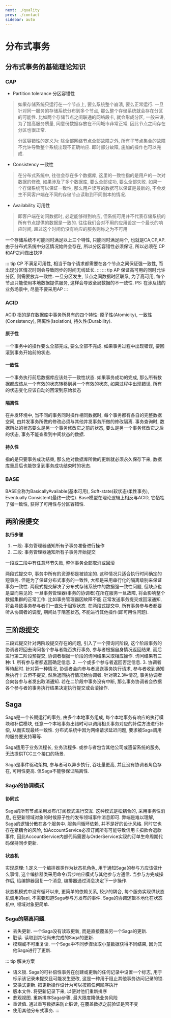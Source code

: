 ```yaml
---
next: ./quality
prev: ./contact
sidebar: auto
---
```



# 分布式事务

## 分布式事务的基础理论知识

### CAP

- Partition tolerance 分区容错性

> 如果存储系统只运行在一个节点上, 要么系统整个崩溃, 要么正常运行. 一旦针对同一服务的存储系统分布到多个节点, 那么整个存储系统就会存在分区的可能性.
> 比如两个存储节点之间联通的网络段卡, 就会形成分区, 一般来讲, 为了提高服务质量, 同意份数据存放在不同城市非常正常, 因此节点之间存在分区也很正常. 
> 
> 分区容错性的定义为: 除全部网络节点全部故障之外, 所有子节点集合的故障不允许导致整个系统出现不正确响应. 即时部分故障, 施加的操作也可以完成. 
- Consistency 一致性

> 在分布式系统中, 往往会存在多个数据库, 这里的一致性指的是用户的一次对数据的修改, 如果涉及了多个数据库, 要么全部成功, 要么全部失败.
> 如果一个存储系统可以保证一致性, 那么用户读写的数据可以保证是最新的, 不会发生不同客户端在不同的存储节点读取到不同副本的情况. 

- Availability 可用性

> 即客户端在访问数据时, 必定能够得到响应, 但系统可用并不代表存储系统的所有节点提供的数据是一致的. 往往我们会对不用的应用设定一个最长的响应时间, 
> 超过这个时间仍没有响应的服务则称之为不可用

一个存储系统不可能同时满足以上三个特性, 只能同时满足两个, 也就是CA,CP,AP. 由于分布式系统中分区情况始终会存在, 所以分区容错性必须保证, 所以必须在
CP和AP之间做出抉择. 

::: tip CP
 不满足可用性, 相当于每个请求都需要在各个节点之间保证强一致性, 而出现分区情况时则会导致同步的时间无线延长.
:::
::: tip AP
保证高可用的同时允许分区, 则需要放弃一致性. 一旦分区发生, 节点之间数据时区联系, 为了高可用, 每个节点只能使用本地数据提供服务, 这样会导致全局数据的不一致性.
PS: 在涉及钱的业务场景中, 尽量不要采用AP
:::
### ACID

ACID 指的是在数据库中事务所具有的四个特性: 原子性(Atomicity), 一致性(Consistency), 隔离性(Isolation), 持久性(Durability).

#### 原子性

一个事务中的操作要么全部完成, 要么全部不完成. 如果事务过程中出现错误, 要回滚到事务开始前的状态.

#### 一致性

一个事务执行前后数据库应该处于一致性状态. 如果事务成功的完成, 那么所有数据都应该从一个有效的状态转移到另一个有效的状态, 如果过程中出现错误, 所有的状态变化应该自动的回滚到原始状态

#### 隔离性

在并发环境中, 当不同的事务同时操作相同数据时, 每个事务都有各自的完整数据空间, 由并发事务所做的修改必须与其他并发事务所做的修改隔离.
事务查询时, 数据所处的状态要么是另一个事务修改它之前的状态, 要么是另一个事务修改它之后的状态, 事务不能查看到中间状态的数据.
#### 持久性

指的是只要事务成功结束, 那么他对数据库所做的更新就必须永久保存下来, 数据库重启后也能恢复到事务成功结束时的状态. 

### BASE

BASE全称为BasicallyAvailable(基本可用), Soft-state(软状态/柔性事务), Eventually Consistent(最终一致性). Base模型在理论逻辑上相反与ACID, 它牺牲了强一致性, 获得了可用性与分区容错性.

## 两阶段提交


**执行步骤**
1. 一段: 事务管理器通知所有子事务准备进行操作
2. 二段: 事务管理器通知所有子事务开始提交

一段或二段中有任意环节失败, 整体事务全部取消或回滚

两段式提交中, 事务中所有的资源都是被锁定的. 这种情况只适合执行时间确定的短事务. 但是为了保证分布式事务的一致性, 大都是采用串行化的隔离级别来保证事务一致性.
两段式提交解决了分布式存储系统中的数据强一致性问题, 但缺点也是显而易见的: 一旦事务管理器(事务的协调者)在所在服务一旦故障, 将会影响整个数据集群的正常工作. 比如事务管理器因故障不能
正常发送事务提交或回滚通知, 将会导致事务参与者们一直处于阻塞状态. 在两段式提交中, 所有事务参与者都要听从协调者的调度, 期间处于阻塞状态, 不能进行其他操作(即可用性问题). 


## 三阶段提交

三段式提交针对两阶段提交存在的问题, 引入了一个预询问阶段, 这个阶段事务的协调者将回去询问各个参与者能否执行事务, 参与者根据自身情况返回结果, 而后进行第二阶段预提交, 协调者根据一阶段的询问结果采取相应操作. 
询问结果有三种: 1. 所有参与者都返回确定信息. 2. 一个或多个参与者返回否定信息. 3. 协调者等待超时. 针对第一种情况, 协调者会向参与者发送事务执行请求, 参与者收到通知后执行十五但不提交, 然后返回执行情况给协调者.
针对第2.3种情况, 事务协调者会向各参与者发出取消通知. 若在二阶段中事务没有中断, 那么事务协调者会依据各个参与者的事务执行结果决定执行提交或会滚操作. 


## Saga

Saga是一个长期运行的事务, 由多个本地事务组成, 每个本地事务有响应的执行模块和补偿模块, 任意一个本地事务出错时可以调用相关事务对应的补偿方法进行补偿, 从而实现最终一致性. 
分布式系统中因为网络请求延迟问题, 要求被Saga调用的服务要支持幂等. 

Saga适用于业务流程长, 业务流程多. 或参与者包含其他公司或遗留系统的服务, 无法提供TCC三个接口的场景. 

Saga是事件驱动架构, 参与者可以异步执行, 吞吐量更高, 并且没有协调者角色存在, 可用性更高. 但Saga不能够保证隔离性.

### Saga的协调模式

#### 协同式

Saga的所有节点采用发布/订阅模式进行交互. 这种模式是松耦合的, 采用事务性消息, 在更新领域对象的时候原子性的发布领域事件消息即可. 弊端是难以理解, Saga的逻辑分散在各个服务中. 服务间循环依赖, 并不是好的设计风格. 
同时它也存在紧耦合的风险, 如AccountService必须订阅所有可能导致信用卡扣款会退款事件, 因此AccountService内部代码需要与OrderService实现的订单生命周期代码保持同步更新.

#### 状态机

实现原理: 1.定义一个编排器类作为状态机角色, 用于通知Saga的参与方应该做什么事情, 这个编排器类采用命令/异步响应模式与其他参与方通信. 当参与方完成操作后, 给编排器回复一个消息, 编排器通过消息决定下一步操作. 

状态机模式中没有循环以来, 更简单的依赖关系, 较少的耦合, 每个服务实现供状态机调用的api, 不需要知道Saga参与方发布的事件. Saga的协调逻辑本地化在状态机中, 领域对象更简单.

### Saga的隔离问题.

- 丢失更新. 一个Saga没有读取更新, 而是直接覆盖另一个Saga的更新.
- 脏读. 读取到其他尚未完成的Saga的更新.
- 模糊或不可重复读. 一个Saga中不同步骤读取小童数据获得不同结果, 因为其他Saga进行了更新.

::: tip 解决方案
- 语义锁. Saga的可补偿性事务在创建或更新的任何记录中设置一个标志, 用于标示该记录未提交且可能发生更改, 这是一种用于阻止其他事务访问记录的锁.
- 交换式更新. 把更新操作设计为可以按照任何顺序执行
- 版本文件. 将更新记录下来, 以便对他们重新排序
- 悲观视图. 重新排序Saga步骤, 最大限度降低业务风险
- 重读值. 通过重写数据来防止脏读, 在覆盖数据之前验证是否不变
- 使用其他分布式事务.
:::
